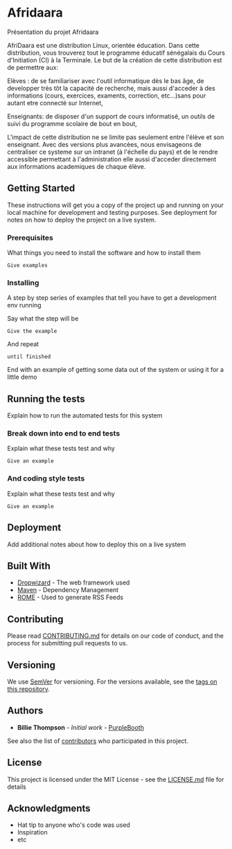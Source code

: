 # Afridaara

Présentation du projet Afridaara

AfriDaara est une distribution Linux, orientée éducation. Dans cette distribution, vous trouverez tout le programme éducatif sénégalais du Cours d'Initiation (CI) à la Terminale. Le but de la création de cette distribution est de permettre aux:

   Elèves : de se familiariser avec l'outil informatique dès le bas âge, de developper très tôt la capacité de recherche, mais aussi d'acceder à des informations (cours, exercices, examents, correction, etc...)sans pour autant etre connecté sur Internet,

   Enseignants: de disposer d'un support de cours informatisé, un outils de suivi du programme scolaire de bout en bout,

L'impact de cette distribution ne se limite pas seulement entre l'élève et son enseignant. Avec des versions plus avancèes, nous envisageons de centraliser ce systeme sur un intranet (à l'échelle du pays) et de le rendre accessible permettant à l'administration elle aussi d'acceder directement aux informations academiques de chaque élève.

## Getting Started

These instructions will get you a copy of the project up and running on your local machine for development and testing purposes. See deployment for notes on how to deploy the project on a live system.

### Prerequisites

What things you need to install the software and how to install them

```
Give examples
```

### Installing

A step by step series of examples that tell you have to get a development env running

Say what the step will be

```
Give the example
```

And repeat

```
until finished
```

End with an example of getting some data out of the system or using it for a little demo

## Running the tests

Explain how to run the automated tests for this system

### Break down into end to end tests

Explain what these tests test and why

```
Give an example
```

### And coding style tests

Explain what these tests test and why

```
Give an example
```

## Deployment

Add additional notes about how to deploy this on a live system

## Built With

* [Dropwizard](http://www.dropwizard.io/1.0.2/docs/) - The web framework used
* [Maven](https://maven.apache.org/) - Dependency Management
* [ROME](https://rometools.github.io/rome/) - Used to generate RSS Feeds

## Contributing

Please read [CONTRIBUTING.md](https://gist.github.com/PurpleBooth/b24679402957c63ec426) for details on our code of conduct, and the process for submitting pull requests to us.

## Versioning

We use [SemVer](http://semver.org/) for versioning. For the versions available, see the [tags on this repository](https://github.com/your/project/tags). 

## Authors

* **Billie Thompson** - *Initial work* - [PurpleBooth](https://github.com/PurpleBooth)

See also the list of [contributors](https://github.com/your/project/contributors) who participated in this project.

## License

This project is licensed under the MIT License - see the [LICENSE.md](LICENSE.md) file for details

## Acknowledgments

* Hat tip to anyone who's code was used
* Inspiration
* etc
